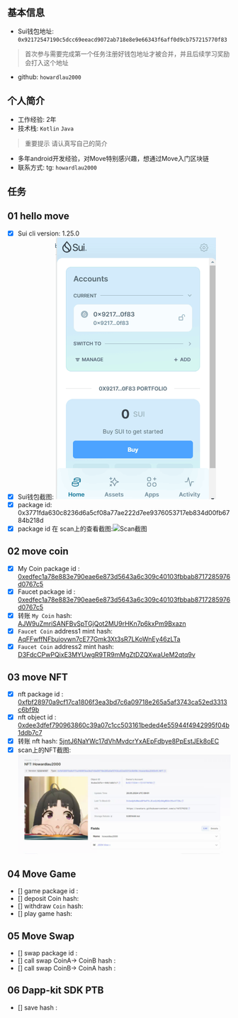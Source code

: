 ## 基本信息
- Sui钱包地址: `0x92172547190c5dcc69eeacd9072ab718e8e9e66343f6aff0d9cb757215770f83`
> 首次参与需要完成第一个任务注册好钱包地址才被合并，并且后续学习奖励会打入这个地址
- github: `howardlau2000`

## 个人简介
- 工作经验: 2年
- 技术栈: `Kotlin` `Java`
> 重要提示 请认真写自己的简介
- 多年android开发经验，对Move特别感兴趣，想通过Move入门区块链
- 联系方式: tg: `howardlau2000` 

## 任务

##   01 hello move  
- [x] Sui cli version: 1.25.0
- [x] Sui钱包截图: ![Sui钱包截图](./notes/F1F9D342274F35CA6277AAA7E37B35C9.png)
- [x] package id: 0x3771fda630c8236d6a5cf08a77ae222d7ee9376053717eb834d00fb6784b218d 
- [x] package id 在 scan上的查看截图:![Scan截图](./images/你的图片地址)

##   02 move coin
- [x] My Coin package id :  [0xedfec1a78e883e790eae6e873d5643a6c309c40103fbbab8717285976d0767c5](https://suivision.xyz/package/0xedfec1a78e883e790eae6e873d5643a6c309c40103fbbab8717285976d0767c5)        
- [x] Faucet package id : [0xedfec1a78e883e790eae6e873d5643a6c309c40103fbbab8717285976d0767c5](https://suivision.xyz/package/0xedfec1a78e883e790eae6e873d5643a6c309c40103fbbab8717285976d0767c5)        
- [x] 转账 `My Coin` hash: [AJW9uZmriSANFBvSpTGjQot2MU9rHKn7p6kxPm9Bxazn](https://suivision.xyz/txblock/AJW9uZmriSANFBvSpTGjQot2MU9rHKn7p6kxPm9Bxazn)
- [x] `Faucet Coin` address1 mint hash: [AqFFwffNFbuiovwn7cE77Gmk3Xt3sR7LKoWnEy46zLTa](https://suivision.xyz/txblock/AqFFwffNFbuiovwn7cE77Gmk3Xt3sR7LKoWnEy46zLTa)
- [x] `Faucet Coin` address2 mint hash: [D3FdcCPwPQixE3MYUwgR9TR9mMgZtDZQXwaUeM2qtq9v](https://suivision.xyz/txblock/D3FdcCPwPQixE3MYUwgR9TR9mMgZtDZQXwaUeM2qtq9v)

##   03 move NFT
- [x] nft package id : [0xfbf28970a9cf17ca1806f3ea3bd7c6a09718e265a5af3743ca52ed3313c6bf9b](https://suivision.xyz/package/0xfbf28970a9cf17ca1806f3ea3bd7c6a09718e265a5af3743ca52ed3313c6bf9b)     
- [x] nft object id :  [0xdee3dfef790963860c39a07c1cc503161beded4e55944f4942995f04b1ddb7c7](https://suiscan.xyz/mainnet/object/0xdee3dfef790963860c39a07c1cc503161beded4e55944f4942995f04b1ddb7c7)
- [x] 转账 nft  hash:  [5jntJ6NaYWc17dVhMvdcrYxAEpFdbye8PpEstJEk8oEC](https://suivision.xyz/txblock/5jntJ6NaYWc17dVhMvdcrYxAEpFdbye8PpEstJEk8oEC)
- [x] scan上的NFT截图:![Scan截图](./notes/nft.png)

##   04 Move Game
- [] game package id :
- [] deposit Coin hash:
- [] withdraw `Coin` hash:
- [] play game hash:

##   05 Move Swap
- [] swap package id :
- [] call swap CoinA-> CoinB  hash :
- [] call swap CoinB-> CoinA  hash :

##   06 Dapp-kit SDK PTB
- [] save hash :
